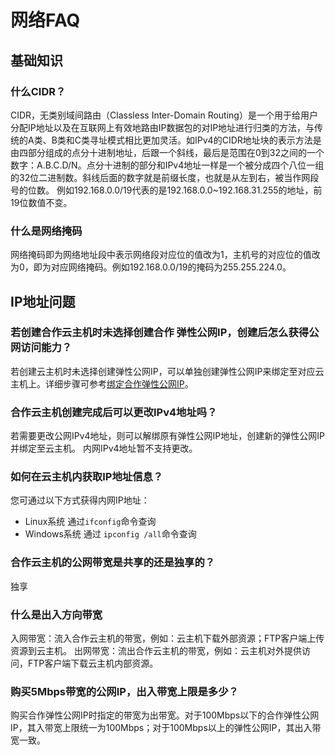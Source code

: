 # 网络FAQ

## 基础知识

### 什么CIDR？
CIDR，无类别域间路由（Classless Inter-Domain Routing）是一个用于给用户分配IP地址以及在互联网上有效地路由IP数据包的对IP地址进行归类的方法，与传统的A类、B类和C类寻址模式相比更加灵活。如IPv4的CIDR地址块的表示方法是由四部分组成的点分十进制地址，后跟一个斜线，最后是范围在0到32之间的一个数字：A.B.C.D/N。点分十进制的部分和IPv4地址一样是一个被分成四个八位一组的32位二进制数。斜线后面的数字就是前缀长度，也就是从左到右，被当作网段号的位数。
例如192.168.0.0/19代表的是192.168.0.0~192.168.31.255的地址，前19位数值不变。

### 什么是网络掩码
网络掩码即为网络地址段中表示网络段对应位的值改为1，主机号的对应位的值改为0，即为对应网络掩码。例如192.168.0.0/19的掩码为255.255.224.0。

## IP地址问题

### 若创建合作云主机时未选择创建合作 弹性公网IP，创建后怎么获得公网访问能力？
若创建云主机时未选择创建弹性公网IP，可以单独创建弹性公网IP来绑定至对应云主机上。详细步骤可参考[绑定合作弹性公网IP](Associate-Elastic-IP.md)。

### 合作云主机创建完成后可以更改IPv4地址吗？
若需要更改公网IPv4地址，则可以解绑原有弹性公网IP地址，创建新的弹性公网IP并绑定至云主机。
内网IPv4地址暂不支持更改。

### 如何在云主机内获取IP地址信息？
您可通过以下方式获得内网IP地址：
* Linux系统
  通过`ifconfig`命令查询
* Windows系统
  通过 `ipconfig /all`命令查询
  
### 合作云主机的公网带宽是共享的还是独享的？
独享

### 什么是出入方向带宽
入网带宽：流入合作云主机的带宽，例如：云主机下载外部资源；FTP客户端上传资源到云主机。
出网带宽：流出合作云主机的带宽，例如：云主机对外提供访问，FTP客户端下载云主机内部资源。

### 购买5Mbps带宽的公网IP，出入带宽上限是多少？
 购买合作弹性公网IP时指定的带宽为出带宽。对于100Mbps以下的合作弹性公网IP，其入带宽上限统一为100Mbps；对于100Mbps以上的弹性公网IP，其出入带宽一致。
